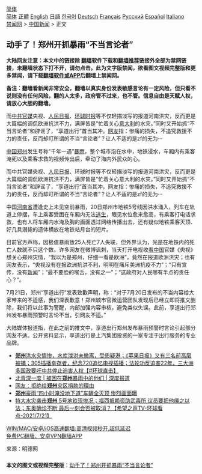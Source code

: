  <!-- 面包屑导航 --> <div class="breadcrumb"><!-- GTranslate: https://gtranslate.io/ -->  <div class="switcher notranslate">  <div class="selected">  <a href="#" onclick="return false;"> 简体</a>  </div>  <div class="option">  <a href="https://www.bannedbook.org" onclick="doGTranslate('zh-CN|zh-CN');jQuery('div.switcher div.selected a').html(jQuery(this).html());return false;" title="简体中文" class="nturl selected"> 简体</a>  <a href="https://www.bannedbook.org/zh-tw/" onclick="doGTranslate('zh-CN|zh-TW');jQuery('div.switcher div.selected a').html(jQuery(this).html());return false;" title="繁體中文" class="nturl"> 正體</a>  <a href="https://www.bannedbook.org/en/" onclick="doGTranslate('zh-CN|en');jQuery('div.switcher div.selected a').html(jQuery(this).html());return false;" title="English" class="nturl"> English</a>  <a href="https://www.bannedbook.org/ja/" onclick="doGTranslate('zh-CN|ja');jQuery('div.switcher div.selected a').html(jQuery(this).html());return false;" title="日本語" class="nturl"> 日語</a>  <a href="https://www.bannedbook.org/ko/" onclick="doGTranslate('zh-CN|ko');jQuery('div.switcher div.selected a').html(jQuery(this).html());return false;" title="한국어" class="nturl"> 한국어</a>  <a href="https://www.bannedbook.org/de/" onclick="doGTranslate('zh-CN|de');jQuery('div.switcher div.selected a').html(jQuery(this).html());return false;" title="Deutsch" class="nturl"> Deutsch</a>  <a href="https://www.bannedbook.org/fr/" onclick="doGTranslate('zh-CN|fr');jQuery('div.switcher div.selected a').html(jQuery(this).html());return false;" title="Français" class="nturl"> Français</a>  <a href="https://www.bannedbook.org/ru/" onclick="doGTranslate('zh-CN|ru');jQuery('div.switcher div.selected a').html(jQuery(this).html());return false;" title="Русский" class="nturl"> Русский</a>  <a href="https://www.bannedbook.org/es/" onclick="doGTranslate('zh-CN|es');jQuery('div.switcher div.selected a').html(jQuery(this).html());return false;" title="Español" class="nturl"> Español</a>  <a href="https://www.bannedbook.org/it/" onclick="doGTranslate('zh-CN|it');jQuery('div.switcher div.selected a').html(jQuery(this).html());return false;" title="Italiano" class="nturl"> Italiano</a>  </div>  </div>      <div class='breadcrumb-sub'><!-- Breadcrumb NavXT 6.3.0 --> <a href="https://www.bannedbook.org/" class="home">禁闻网</a> &gt; <a href="https://www.bannedbook.org/bnews/cnnews/" class="category">中国新闻</a> &gt; 正文</div></div><h2>动手了！郑州开抓暴雨“不当言论者”</h2> <p class="notice"><b>大陆网友注意：本文中的链接除 <a href="https://github.com/bannedbook/fanqiang" >翻墙</a>软件下载和<a href="https://github.com/killgcd/justmysocks/blob/master/README.md">翻墙推荐</a>链接外全部为禁网链接，未翻墙状态下打不开，请勿点击。此为文字版禁闻，欲看图文视频完整版和更多禁闻，请下载<a href="https://github.com/bannedbook/fanqiang">翻墙软件或APP</a>后翻墙上禁闻网。</p><p>备注：翻墙看新闻非常安全，翻墙以真实身份发表敏感言论有一定风险，但只看不说则没有任何风险，翻的人太多，政府管不过来，也不管。信息自由是天赋人权，请放心大胆的翻墙。</b></p>  <div class="entry"> <p id="summary">而<a href="https://www.bannedbook.org/bnews/tag/%e4%b8%ad%e5%85%b1%e5%ae%98%e5%aa%92/" class="st_tag internal_tag" rel="tag" title="标签 中共官媒 下的日志">中共官媒</a>央视、<span class='wp_keywordlink'><a href="https://www.bannedbook.org/forum2/topic109.html" title="透视人民日报" target="_blank">人民日报</a></span>、<a href="https://www.bannedbook.org/bnews/tag/%e7%8e%af%e7%90%83%e6%97%b6%e6%8a%a5/" class="st_tag internal_tag" rel="tag" title="标签 环球时报 下的日志">环球时报</a>等不仅轻描淡写的报道河南洪灾，反而更是大篇幅的调侃欧洲抗洪不力，满屏皆是“忙着关心<a href="https://www.bannedbook.org/bnews/tag/%e6%84%8f%e5%a4%a7%e5%88%a9/" class="st_tag internal_tag" rel="tag" title="标签 意大利 下的日志">意大利</a>的水灾。”同时又开始抓“不当言论者”和辟谣了，“享道出行”首当其冲。<a href="https://www.bannedbook.org/bnews/tag/%e7%bd%91%e5%8f%8b/" class="st_tag internal_tag" rel="tag" title="标签 网友 下的日志">网友</a>指：惨痛的损失，不追究救援不力的责任，反而却盯所谓的不当“言论者”？让人不适的是zf的无为···</p> <p><span class='wp_keywordlink_affiliate'><a href="https://www.bannedbook.org/" title="中国" target="_blank">中国</a></span><a href="https://www.bannedbook.org/bnews/tag/%e9%83%91%e5%b7%9e/" class="st_tag internal_tag" rel="tag" title="标签 郑州 下的日志">郑州</a>发生号称“千年一遇”<a href="https://www.bannedbook.org/bnews/tag/%E6%9A%B4%E9%9B%A8/" class="st_tag internal_tag" rel="tag" title="标签 暴雨 下的日志">暴雨</a>，整个城市泡在水中，地铁浸水，车厢内有乘客淹死以及乘客求救的视频传出后，牵动了海内外民众的心。</p>  <p>而中共官媒央视、<a href="https://www.bannedbook.org/bnews/tag/%e4%ba%ba%e6%b0%91%e6%97%a5%e6%8a%a5/" class="st_tag internal_tag" rel="tag" title="标签 人民日报 下的日志">人民日报</a>、环球时报等不仅轻描淡写的报道河南洪灾，反而更是大篇幅的调侃欧洲抗洪不力，满屏皆是“忙着关心意大利的水灾。”同时又开始抓“不当言论者”和辟谣了，“享道出行”首当其冲。网友指：惨痛的损失，不追究救援不力的责任，反而却盯所谓的不当“言论者”？让人不适的是zf的无为···</p> <p>中国<a href="https://www.bannedbook.org/bnews/tag/%e6%b2%b3%e5%8d%97%e7%9c%81/" class="st_tag internal_tag" rel="tag" title="标签 河南省 下的日志">河南省</a>遭逢史上未见空前暴雨，20日郑州市地铁5号线因洪水涌入，列车在轨道上停摆，车上乘客受困在车厢内无法<span class='wp_keywordlink'><a href="https://www.bannedbook.org/forum5/topic38.html" title="劫难逃生有秘诀" target="_blank">逃生</a></span>，眼见水位愈来愈高，有乘客打电话求救，也有人将车厢内水淹及胸的画面透过网络传播出去，还有疑似地铁乘客灭顶、好几具溺毙的遗体横放在地铁站月台的短片。</p>  <p>目前官方声称，因极值暴雨致25人死亡7人失联，但外界认为，光是在地铁内的死亡人数就不只这个数。许多网友在微博讽刺，当天打开电视收<span class='wp_keywordlink_affiliate'><a href="https://www.secretchina.com/" title="看中国" target="_blank">看中国</a></span>官媒《央视》想关心郑州灾情，“我以为是郑州，仔细一看是欧洲”，竟然在报道欧洲洪灾；也有网友表示，“央视没有在报欧洲抗洪不利，明明在痛斥美洲抗疫不力”；“只有宣传，没有<span class='wp_keywordlink_affiliate'><a href="https://www.bannedbook.org/" title="新闻">新闻</a></span>”；“最不要脸的喉舌，没有之一”；“这政府对人民哪有半点的责任心？”。</p> <p>7月21日，郑州“享道出行”发表致歉声明，称：“对于7月20日发布的不当内容给大家带来的不适感，我们深表歉意！郑州城市官微运营团队发现后已经立即将推文删除，我们将以此事为警醒，内部加强内容审核，避免类似失误。此前，享道出行郑州发布暴雨预警时言论不当，引网友不适。”</p>  <p>大陆媒体报道指，在此之前的推文中，享道出行郑州发布暴雨预警时言论引起部分网友不适。公开资料显示，享道出行是上汽集团投资的一家专注于出行服务的专业品牌。</p> <ul class='op-related-articles' title='相关阅读'> <li><a href='https://www.bannedbook.org/bnews/bannedvideo/20210722/1591700.html' target='_blank'><b>郑州</b>洪水灾情惨，水库泄洪未撤离，受质疑港；《苹果日报》又有三名前高层被捕；305插播幸存者，纪念720追忆电视插播；法轮功反迫害22年，三大洲多国政要吁中共停止迫害人权【#环球直击】</a></li> <li><a href='https://www.bannedbook.org/bnews/baitai/20210722/1591696.html' target='_blank'>北青深一度 &#124; 被困在<b>郑州</b>暴雨中的他们 &#124; 深度报道</a></li> <li><a href='https://www.bannedbook.org/bnews/bannedvideo/20210722/1591687.html' target='_blank'>网友：拒绝给<b>郑州</b>灾区捐款的理由</a></li> <li><a href='https://www.bannedbook.org/bnews/cnnews/20210722/1591685.html' target='_blank'><b>郑州</b>豪雨“四小时淹没地下道”车辆全灭顶 惨烈画面曝</a></li> <li><a href='https://www.bannedbook.org/bnews/comments/20210722/1591677.html' target='_blank'>特大水灾袭击<b>郑州</b> 5号地铁现惨况；福西抵赖资助武毒所  议员要把他绳之以法；东奥确诊不断  最后一刻会否被取消？【希望之声TV-环球看点-2021/7/21】</a></li> </ul> <p class="texttj"> <a href="https://github.com/bannedbook/fanqiang/wiki/V2ray%E6%9C%BA%E5%9C%BA" target="_blank">WIN/MAC/安卓/iOS高速翻墙:高清视频秒开,超低延迟</a><br/> <a href="https://github.com/bannedbook/fanqiang/wiki/%E7%A6%81%E9%97%BB%E7%BD%91%E5%AE%89%E5%8D%93%E7%BF%BB%E5%A2%99%E6%96%B0%E9%97%BBAPP" target="_blank">免费PC翻墙、安卓VPN翻墙APP</a></p> <p> 来源：明德网 </p><a name='sharetosocial'></a>  <div style="margin-bottom:5px;padding-bottom:5px;clear:both"> <div id="archive-pix-1" class="banner-ads"> <!-- AuctionX Display platform tag START --> <div id="26318x728x90x621x_ADSLOT2" clicktrack="%%CLICK_URL_ESC%%"></div> <!-- AuctionX Display platform tag END --> </div> <div id="archive-pix-2" class="banner-ads"> <!-- AuctionX Display platform tag START --> <div id="26315x300x250x621x_ADSLOT2" clicktrack="%%CLICK_URL_ESC%%"></div> <!-- AuctionX Display platform tag END --> </div> </div>  <div id="archive-pix-1" class="banner-ads"> <!-- AuctionX Display platform tag START --> <div id="26318x728x90x621x_ADSLOT3" clicktrack="%%CLICK_URL_ESC%%"></div> <!-- AuctionX Display platform tag END --> </div> <div><b>本文的图文或视频完整版</b>：<a href='https://www.bannedbook.org/bnews/cnnews/20210722/1591707.html'>动手了！郑州开抓暴雨“不当言论者”</a></div>  </div><!--END ENTRY--> 